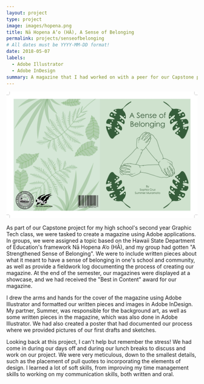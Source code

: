 ```yaml
---
layout: project
type: project
image: images/hopena.png
title: Nā Hopena A‘o (HĀ), A Sense of Belonging
permalink: projects/senseofbelonging
# All dates must be YYYY-MM-DD format!
date: 2018-05-07
labels:
  - Adobe Illustrator
  - Adobe InDesign
summary: A magazine that I had worked on with a peer for our Capstone project for our second year graphics class.
---
```


<img class="ui large floated rounded image" src="/images/cover stuff.jpeg" length="800" width="800">

As part of our Capstone project for my high school's second year Graphic Tech class, we were tasked to create a magazine using Adobe applications.  In groups, we were assigned a topic based on the Hawaii State Department of Education's framework Nā Hopena A‘o (HĀ), and my group had gotten "A Strengthened Sense of Belonging". We were to include written pieces about what it meant to have a sense of belonging in one's school and community, as well as provide a fieldwork log documenting the process of creating our magazine. At the end of the semester, our magazines were displayed at a showcase, and we had received the "Best in Content" award for our magazine.

I drew the arms and hands for the cover of the magazine using Adobe Illustrator and formatted our written pieces and images in Adobe InDesign. My partner, Summer, was responsible for the background art, as well as some written pieces in the magazine, which was also done in Adobe Illustrator. We had also created a poster that had documented our process where we provided pictures of our first drafts and sketches. 

Looking back at this project, I can't help but remember the stress! We had come in during our days off and during our lunch breaks to discuss and work on our project. We were very meticulous, down to the smallest details, such as the placement of pull quotes to incorporating the elements of design. I learned a lot of soft skills, from improving my time management skills to working on my communication skills, both written and oral. 
